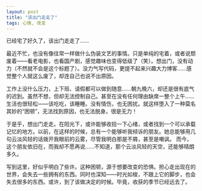 ```yaml
---
layout: post
title: "该出门走走了"
tags: 心情, 改变
---
```


已经宅了好久了，该出门走走了……

最近不忙，也没有像往常一样做什么伪装文艺的事情。只是单纯的宅着，或者说颓废着——看老电影，也看国产剧，感觉趣味也变得低级了（笑）。想出门，没有动力（不然就不会是这个标题了）。没力气写代码，更提不起来兴趣大力博客……感觉整个人就这么废了，却连自己也说不出原因。

工作上没什么压力，上下班、请假都可以做到随意……朝九晚六，却还是很有底气的迟到。虽然不想，但却无法控制自己。甚至在没有任何理由缺席一整个上午……生活也很轻松——该吃吃，该睡睡。没有情伤，也无困扰。就这样堕入了一种莫名其妙的“困顿”，无法找到原因，也无法脱身。很是无力！

于是乎，想出门走走。在阳光下，或许能够收拾一下心绪，或者找到一个可以承载记忆的地方。以前，在这样的时候，总有一个能够听我倾诉的朋友。她总能够用几句云淡风轻的话拨开我眼前的云雾，尽管我明白那是不屑，甚至是嘲讽。 而今，这个朋友依旧在，而我却不愿再说……不知道，那个云淡风轻的天空，还能够晴朗多久。

写到这里，好似乎明白了些许。这种困顿，源于想要改变的恐惧。担心走出现在的世界，会失去一些拥有的东西。同时也深知——时光如梭，不跟上它的脚步，也会失去很多的东西。或许，到了该做决定的时候。毕竟，收获的季节已经远去了。
